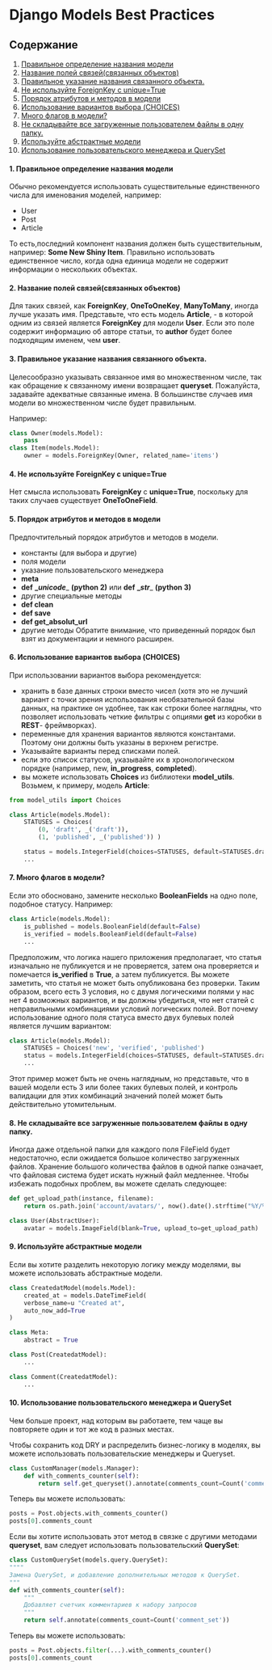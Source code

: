 # Django Models Best Practices


## Содержание
1. [Правильное определение названия модели](#1-правильное-определение-названия-модели)
2. [Название полей связей(связанных объектов)](#2-название-полей-связейсвязанных-объектов)
3. [Правильное указание названия связанного объекта.](#3-правильное-указание-названия-связанного-объекта)
4. [Не используйте ForeignKey с unique=True](#4-не-используйте-foreignkey-с-uniquetrue)
5. [Порядок атрибутов и методов в модели](#5-порядок-атрибутов-и-методов-в-модели)
6. [Использование вариантов выбора (CHOICES)](#6-использование-вариантов-выбора-choices)
7. [Много флагов в модели?](#7-много-флагов-в-модели)
8. [Не складывайте все загруженные пользователем файлы в одну папку.](#8-не-складывайте-все-загруженные-пользователем-файлы-в-одну-папку)
9. [Используйте абстрактные модели](#9-используйте-абстрактные-модели)
10. [Использование пользовательского менеджера и QuerySet](#10-использование-пользовательского-менеджера-и-queryset)

#### 1. Правильное определение названия модели
Обычно рекомендуется использовать существительные единственного
числа для именования моделей, например:
* User
* Post
* Article

То есть,последний компонент названия должен быть существительным, например: __Some New Shiny Item__. Правильно использовать единственное число, когда одна единица модели не содержит информации о нескольких объектах.

#### 2. Название полей связей(связанных объектов) 
Для таких связей, как __ForeignKey__, __OneToOneKey__, __ManyToMany__, иногда лучше указать имя. Представьте, что есть модель __Article__, - в которой одним из связей является __ForeignKey__ для модели __User__. Если это поле содержит информацию об авторе статьи, то __author__ будет более подходящим именем, чем __user__.


#### 3. Правильное указание названия связанного объекта. 
Целесообразно указывать связанное имя во множественном числе, так как обращение к связанному имени возвращает __queryset__. Пожалуйста, задавайте адекватные связанные имена. В большинстве случаев имя модели во множественном числе будет правильным.

Например:

```python
class Owner(models.Model):
    pass
class Item(models.Model):
    owner = models.ForeignKey(Owner, related_name='items')
```


#### 4. Не используйте ForeignKey с unique=True 
Нет смысла использовать __ForeignKey__ с __unique=True__, поскольку для таких
случаев существует __OneToOneField__.



#### 5. Порядок атрибутов и методов в модели 
Предпочтительный порядок атрибутов и методов в модели.
* константы (для выбора и другие)
* поля модели
* указание пользовательского менеджера
* __meta__
* __def__ __\__unicode____ __(python 2)__ или __def__ __\__str____ __(python 3)__
* другие специальные методы
* __def clean__
* __def save__
* __def get_absolut_url__
* другие методы
Обратите внимание, что приведенный порядок был взят из документации и
немного расширен.


#### 6. Использование вариантов выбора (CHOICES) 
При использовании вариантов выбора рекомендуется:

* хранить в базе данных строки вместо чисел (хотя это не лучший вариант
с точки зрения использования необязательной базы данных, на
практике он удобнее, так как строки более наглядны, что позволяет
использовать четкие фильтры с опциями __get__ из коробки в __REST__-
фреймворках).
* переменные для хранения вариантов являются константами. Поэтому
они должны быть указаны в верхнем регистре.
* Указывайте варианты перед списками полей.
* если это список статусов, указывайте их в хронологическом порядке
(например, new, __in_progress__, __completed__).
* вы можете использовать __Choices__ из библиотеки __model_utils__. Возьмем, к
примеру, модель __Article__:

```python
from model_utils import Choices

class Article(models.Model):
    STATUSES = Choices(
        (0, 'draft', _('draft')),
        (1, 'published', _('published')) )

    status = models.IntegerField(choices=STATUSES, default=STATUSES.draft)
    ...
```

#### 7. Много флагов в модели?
Если это обосновано, замените несколько __BooleanFields__ на одно поле,
подобное статусу. Например:

```python
class Article(models.Model):
    is_published = models.BooleanField(default=False)
    is_verified = models.BooleanField(default=False)
    ...
```
Предположим, что логика нашего приложения предполагает, что статья изначально не публикуется и не проверяется, затем она проверяется и помечается __is_verified__ в __True__, а затем публикуется. Вы можете заметить, что статья не может быть опубликована без проверки. Таким образом, всего есть 3 условия, но с двумя логическими полями у нас нет 4 возможных вариантов, и вы должны убедиться, что нет статей с неправильными
комбинациями условий логических полей. Вот почему использование одного поля статуса вместо двух булевых полей является лучшим вариантом:

```python
class Article(models.Model):
    STATUSES = Choices('new', 'verified', 'published')
    status = models.IntegerField(choices=STATUSES, default=STATUSES.draft)
    ...
```

Этот пример может быть не очень наглядным, но представьте, что в вашей
модели есть 3 или более таких булевых полей, и контроль валидации для
этих комбинаций значений полей может быть действительно
утомительным.


#### 8. Не складывайте все загруженные пользователем файлы в одну папку. 
Иногда даже отдельной папки для каждого поля FileField будет недостаточно, если ожидается большое количество загруженных файлов. Хранение большого количества файлов в одной папке означает, что файловая система будет искать нужный файл медленнее. Чтобы избежать подобных проблем, вы можете сделать следующее:

```python
def get_upload_path(instance, filename):
    return os.path.join('account/avatars/', now().date().strftime("%Y/%m/%d"), filename)

class User(AbstractUser):
    avatar = models.ImageField(blank=True, upload_to=get_upload_path)
```


#### 9. Используйте абстрактные модели 
Если вы хотите разделить некоторую логику между моделями, вы можете
использовать абстрактные модели.

```python
class CreatedatModel(models.Model):
    created_at = models.DateTimeField(
    verbose_name=u "Created at",
    auto_now_add=True
)

class Meta:
    abstract = True

class Post(CreatedatModel):
    ...

class Comment(CreatedatModel):
    ...
```


#### 10. Использование пользовательского менеджера и QuerySet 
Чем больше проект, над которым вы работаете, тем чаще вы повторяете один и тот же код в разных местах.

Чтобы сохранить код DRY и распределить бизнес-логику в моделях, вы можете использовать пользовательские менеджеры и Queryset.

```python
class CustomManager(models.Manager):
    def with_comments_counter(self):
        return self.get_queryset().annotate(comments_count=Count('comment_set'))
```

Теперь вы можете использовать:

```python
posts = Post.objects.with_comments_counter()
posts[0].comments_count
```

Если вы хотите использовать этот метод в связке с другими методами
__queryset__, вам следует использовать пользовательский __QuerySet__:

```python
class CustomQuerySet(models.query.QuerySet):
""""
Замена QuerySet, и добавление дополнительных методов к QuerySet.
"""
def with_comments_counter(self):
    """
    Добавляет счетчик комментариев к набору запросов
    """
    return self.annotate(comments_count=Count('comment_set'))
```

Теперь вы можете использовать:

```python
posts = Post.objects.filter(...).with_comments_counter()
posts[0].comments_count
```